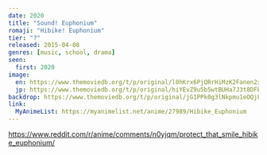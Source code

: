 ```yaml
---
date: 2020
title: "Sound! Euphonium"
romaji: "Hibike! Euphonium"
tier: "?"
released: 2015-04-08
genres: [music, school, drama]
seen:
  first: 2020
image:
  en: https://www.themoviedb.org/t/p/original/l0hKrx6PjQRrHiMzK2Fanen2xbL.jpg
  jp: https://www.themoviedb.org/t/p/original/hiYEvZ9u5b5wtBUHa7J3t8DFEzg.jpg
backdrop: https://www.themoviedb.org/t/p/original/jG1PPk0g3lNkpmu1eOQjLVTG4ml.jpg
link:
  MyAnimeList: https://myanimelist.net/anime/27989/Hibike_Euphonium
---
```


<https://www.reddit.com/r/anime/comments/n0yjqm/protect_that_smile_hibike_euphonium/>
